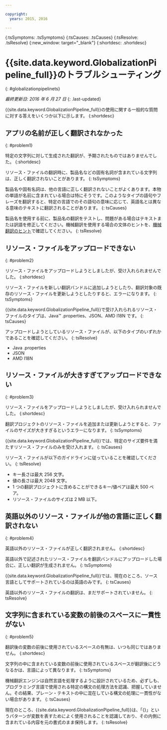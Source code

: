 ```yaml
---

copyright:
  years: 2015, 2016

---
```


{:tsSymptoms: .tsSymptoms} 
{:tsCauses: .tsCauses} 
{:tsResolve: .tsResolve} 
{:new_window: target="_blank"}
{:shortdesc: .shortdesc}

# {{site.data.keyword.GlobalizationPipeline_full}}のトラブルシューティング
{: #globalizationpipelinets}

*最終更新日: 2016 年 6 月 27 日*
{: .last-updated}

{{site.data.keyword.GlobalizationPipeline_full}}の使用に関する一般的な質問に対する答えをいくつか以下に示します。
{:shortdesc}


## アプリの名前が正しく翻訳されなかった
{: #problem1}

特定の文字列に対して生成された翻訳が、予期されたものではありませんでした。
{:shortdesc}

リソース・ファイルの翻訳時に、製品名などの固有名詞が含まれている文字列は、正しく翻訳されないことがあります。
{: tsSymptoms}

製品名や固有名詞は、他の言語に正しく翻訳されないことがよくあります。本物の単語が名前に含まれている場合は特にそうです。このようなタイプの語句やフレーズを翻訳すると、特定の言語でのその語句の意味に応じて、英語名とは異なる意味のテキストに翻訳されることがあります。
{: tsCauses}

製品名を使用する前に、製品名の翻訳をテストし、問題がある場合はテキストまたは訳語を修正してください。機械翻訳を使用する場合の文体のヒントを、[機械翻訳のヒント](./tips.html#globalizationpipeline_tips)で確認してください。
{: tsResolve}



## リソース・ファイルをアップロードできない
{: #problem2}

リソース・ファイルをアップロードしようとしましたが、受け入れられませんでした。
{:shortdesc}

リソース・ファイルを新しい翻訳バンドルに追加しようとしたり、翻訳対象の既存のリソース・ファイルを更新しようとしたりすると、エラーになります。
{: tsSymptoms}

{{site.data.keyword.GlobalizationPipeline_full}}で受け入れられるリソース・ファイルのタイプは、Java™ .properties、JSON、AMD I18N です。
{: tsCauses}

アップロードしようとしているリソース・ファイルが、以下のタイプのいずれかであることを確認してください。
{: tsResolve}
* Java .properties
* JSON
* AMD I18N



## リソース・ファイルが大きすぎてアップロードできない
{: #problem3}

リソース・ファイルをアップロードしようとしましたが、受け入れられませんでした。
{:shortdesc}

翻訳プロジェクトのリソース・ファイルを追加または更新しようとすると、ファイルのサイズが大きすぎるというエラーになります。
{: tsSymptoms}

{{site.data.keyword.GlobalizationPipeline_full}}では、特定のサイズ要件を満たすリソース・ファイルのみを受け入れます。
{: tsCauses}

リソース・ファイルが以下のガイドラインに従っていることを確認してください。
{: tsResolve}
* キー長さは最大 256 文字。
* 値の長さは最大 2048 文字。
* 1 つの翻訳プロジェクトに含めることができるキー/値ペアは最大 500 ペア。
* リソース・ファイルのサイズは 2 MB 以下。



## 英語以外のリソース・ファイルが他の言語に正しく翻訳されない
{: #problem4}

英語以外のリソース・ファイルが正しく翻訳されません。
{:shortdesc}

英語以外で記述されたリソース・ファイルを翻訳バンドルにアップロードした場合に、正しい翻訳が生成されません。
{: tsSymptoms}

{{site.data.keyword.GlobalizationPipeline_full}}では、現在のところ、ソース言語としてサポートされているのは英語のみです。
{: tsCauses}

英語以外のリソース・ファイルの翻訳は、まだサポートされていません。
{: tsResolve}



## 文字列に含まれている変数の前後のスペースに一貫性がない
{: #problem5}

翻訳後の変数の前後に使用されているスペースの有無は、いつも同じではありません。
{:shortdesc}

文字列の中に含まれている変数の前後に使用されているスペースが翻訳後にどうなるかは、言語によって異なります。
{: tsSymptoms}

機械翻訳エンジンは自然言語を処理するように設計されているため、必ずしも、プログラミング言語で使用される特定の構文の処理方法を認識、把握していません。その結果、プレーン・テキストの中に混在している構文の処理に一貫性がない場合があります。
{: tsCauses}

現在のところ、{{site.data.keyword.GlobalizationPipeline_full}}は、「{}」というパターンが変数を表すためによく使用されることを認識しており、その内側に含まれている内容を元の書式のまま保持します。
{: tsResolve}
